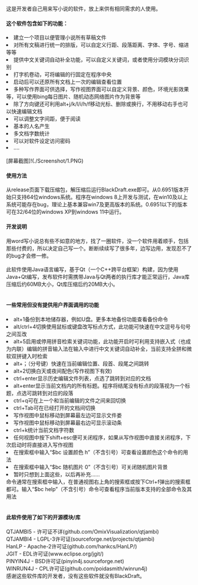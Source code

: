 这是开发者自己用来写小说的软件，放上来供有相同需求的人使用。

 <h4>这个软件包含如下的功能：</h4>
<li> 建立一个项目以便管理小说所有草稿文件
<li> 对所有文稿进行统一的排版，可以自定义行距、段落距离、字体、字号、缩进等等
<li> 提供中文关键词自动补全功能，可以自定义关键词，或者使用分词模块分词识别
<li> 打字机卷动，可将编辑的行固定在程序中央
<li> 启动后可以还原所有文档上一次的编辑查看位置
<li> 多种写作界面可供选择，写作视图界面可以自定义背景、颜色，环境光影效果等，可以使用bing每日图片、随机动态网络图片作为背景等
<li> 除了方向键还可利用alt+j/k/l/i/h/f移动光标、删除或换行，不用移动右手也可以快速编辑文档
<li> 可以调整文字间距，便于阅读
<li> 基本的人名产生
<li> 多文档字数统计
<li> 可以对软件设定访问密码
<li> ....
 <br><br>
 [屏幕截图]!(./Screenshot/1.PNG)
 
 <h4>使用方法</h4>
 从release页面下载压缩包，解压缩后运行BlackDraft.exe即可。从0.6951版本开始只支持64位windows系统。程序在windows 8上开发与测试，在win10及以上系统可能存在bug，理论上基本兼容win7及更高版本的系统。0.6951以下的版本可在32/64位的windows XP到windows 11中运行。
<h4>开发说明</h4>
用word写小说总有些不如意的地方，找了一圈软件，没一个软件用着顺手，包括那些付费的，所以决定自己写一个。断断续续写了很多年，边写边用，发现忍不了的bug才会修一修。
 <br><br>
此软件使用Java语言编写，基于Qt（一个C++跨平台框架）构建，因为使用Java+Qt编写，发布软件时需携带Java与Qt两者的执行库才能正常运行，Java库压缩后约60MB大小，Qt库压缩后约20MB大小。
<br><br>
<h4>一些常用但没有提供用户界面调用的功能</h4>
<li> alt+1备份到本地储存器，例如U盘。更多本地备份功能查看备份命令
<li> alt/ctrl+4切换使用鼠标或键盘改写标点方式，此功能可快速在中文逗号与句号之间互改
<li> alt+5启用或停用拼音检索关键词功能，此功能开启时可利用支持嵌入式（也成为内联）编辑的拼音输入法在输入中进行中文关键词自动补全，当前支持全拼和微软双拼键入时检索
<li> alt+；（分号键）快速在当前编辑位置、段首、段尾之间跳转
<li> alt+2切换白天或夜间配色(写作视图下有效)
<li> ctrl+enter显示历史编辑文件列表，点选了跳转到对应的文档
 <li> alt+enter显示当前文档内的所有标题。程序将结尾没有标点的段落视为一个标题，点选可跳转到对应的段落
  <li> ctrl+q可在上一个和当前编辑的文件之间来回切换
  <li> ctrl+Tab可在已经打开的文档间切换
   <li> 写作视图中鼠标移动到屏幕最左边可显示文件娄
    <li> 写作视图中鼠标移动到屏幕最右边可显示滚动条
     <li> ctrl+k统计当前文档字符数
    <li> 任何视图中按下shift+esc便可关闭程序，如果从写作视图中直接关闭程序，下次启动时将直接进入写作视图
  
<li> 在搜索框中输入“$bc 设置颜色 h”（不含引号）可查看设置颜色这个命令的用法
<li> 在搜索框中输入“$bc 随机图片 0”（不含引号）可关闭随机图片背景
<li> 暂时只想到上面这些，以后再补充……
<br>命令通常在搜索框中输入，在普通视图右上角的搜索框或按下Ctrl+f弹出的搜索框都可。输入“$bc help”（不含引号）命令可查看程序当前版本支持的全部命令及其用法
 <br><br>
<h4>此软件使用了如下的开源模块/库</h4>
QTJAMBI5 - 许可证不详(github.com/OmixVisualization/qtjambi)<br>
QTJAMBI4 - LGPL-3许可证(sourceforge.net/projects/qtjambi)<br>
HanLP - Apache-2许可证(github.com/hankcs/HanLP/)<br>
JGIT - EDL许可证(www.eclipse.org/jgit/)<br>
PINYIN4J - BSD许可证(pinyin4j.sourceforge.net)<br>
WINRUN4J - CPL许可证(github.com/poidasmith/winrun4j)<br>
感谢这些软件库的开发者，没有这些软件就没有BlackDraft。
